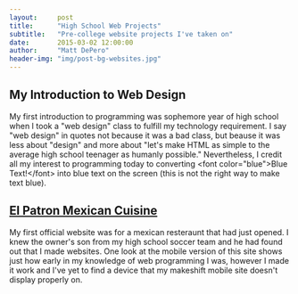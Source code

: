 ```yaml
---
layout:     post
title:      "High School Web Projects"
subtitle:   "Pre-college website projects I've taken on"
date:       2015-03-02 12:00:00
author:     "Matt DePero"
header-img: "img/post-bg-websites.jpg"
---
```


<h2>My Introduction to Web Design</h2>

<p>My first introduction to programming was sophemore year of high school when I took a "web design" class to fulfill my technology requirement. I say "web design" in quotes not because it was a bad class, but beause it was less about "design" and more about "let's make HTML as simple to the average high school teenager as humanly possible." Nevertheless, I credit all my interest to programming today to converting &lt;font color="blue"&gt;Blue Text!&lt;/font&gt; into blue text on the screen (this is not the right way to make text blue).
</p>

<!--Still need to fix html conversion
<h2><a href="{{ site.baseurl }}/wcc" target="_BLANK">My First Website</a></h2>
<p>So after learning deprecated HTML and skimming w3schools one time through I was clearly a fully certified programmer...
</p>-->

<h2><a href="http://elpatroncuisine.com" target="_BLANK">El Patron Mexican Cuisine</a></h2>
<p>My first official website was for a mexican resteraunt that had just opened. I knew the owner's son from my high school soccer team and he had found out that I made websites. One look at the mobile version of this site shows just how early in my knowledge of web programming I was, however I made it work and I've yet to find a device that my makeshift mobile site doesn't display properly on.
</p>


<!--Template Stuff
<blockquote></blockquote>
<a href="#">
    <img src="{{ site.baseurl }}/img/post-sample-image.jpg" alt="Post Sample Image">
</a>
<span class="caption text-muted">Picture Caption</span>
-->
